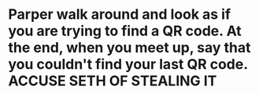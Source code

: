 # Parper walk around and look as if you are trying to find a QR code. At the end, when you meet up, say that you couldn't find your last QR code. ACCUSE SETH OF STEALING IT
